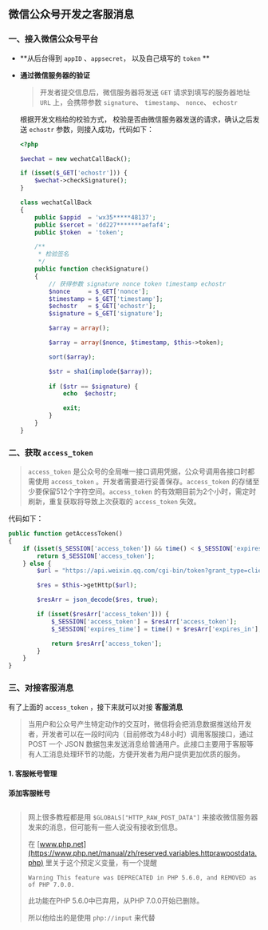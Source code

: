 ## 微信公众号开发之客服消息

### 一、接入微信公众号平台

* **从后台得到 `appID` 、`appsecret`， 以及自己填写的 `token`  **

* **通过微信服务器的验证**

  > 开发者提交信息后，微信服务器将发送 `GET` 请求到填写的服务器地址 `URL` 上，会携带参数 `signature`、 `timestamp`、 `nonce`、 `echostr`

  根据开发文档给的校验方式， 校验是否由微信服务器发送的请求，确认之后发送 `echostr` 参数，则接入成功，代码如下：

  ```php
  <?php
  
  $wechat = new wechatCallBack();
  
  if (isset($_GET['echostr'])) {
      $wechat->checkSignature();
  }
  
  class wechatCallBack
  {
      public $appid  = 'wx35*****48137';
      public $sercet = 'dd227*******aefaf4';
      public $token  = 'token';
  
      /**
       * 检验签名
       */
      public function checkSignature()
      {
          // 获得参数 signature nonce token timestamp echostr
          $nonce     = $_GET['nonce'];
          $timestamp = $_GET['timestamp'];
          $echostr   = $_GET['echostr'];
          $signature = $_GET['signature'];
  
          $array = array();
  
          $array = array($nonce, $timestamp, $this->token);
  
          sort($array);
  
          $str = sha1(implode($array));
          
          if ($str == $signature) {
              echo  $echostr;
  
              exit;
          }
      }
  }
  ```



### 二、获取 `access_token`

> `access_token` 是公众号的全局唯一接口调用凭据，公众号调用各接口时都需使用 `access_token` 。开发者需要进行妥善保存。`access_token` 的存储至少要保留512个字符空间。`access_token` 的有效期目前为2个小时，需定时刷新，重复获取将导致上次获取的 `access_token` 失效。

代码如下：

```php
public function getAccessToken()
{
    if (isset($_SESSION['access_token']) && time() < $_SESSION['expires_time']) {
        return $_SESSION['access_token'];
    } else {
        $url = "https://api.weixin.qq.com/cgi-bin/token?grant_type=client_credential&appid=$this->appid&secret=$this->sercet";

        $res = $this->getHttp($url);

        $resArr = json_decode($res, true);

        if (isset($resArr['access_token'])) {
            $_SESSION['access_token'] = $resArr['access_token'];
            $_SESSION['expires_time'] = time() + $resArr['expires_in'];

            return $resArr['access_token'];
        }
    }
}
```

### 三、对接客服消息

有了上面的 `access_token` ，接下来就可以对接 **客服消息**

> 当用户和公众号产生特定动作的交互时，微信将会把消息数据推送给开发者，开发者可以在一段时间内（目前修改为48小时）调用客服接口，通过 POST 一个 JSON 数据包来发送消息给普通用户。此接口主要用于客服等有人工消息处理环节的功能，方便开发者为用户提供更加优质的服务。

#### 1. 客服帐号管理

**添加客服帐号**

```php

```





> 网上很多教程都是用 `$GLOBALS["HTTP_RAW_POST_DATA"]`  来接收微信服务器发来的消息，但可能有一些人说没有接收到信息。
>
> 在 [www.php.net](https://www.php.net/manual/zh/reserved.variables.httprawpostdata.php) 里关于这个预定义变量，有一个提醒
>
> ```
> Warning This feature was DEPRECATED in PHP 5.6.0, and REMOVED as of PHP 7.0.0.
> ```
>
> 此功能在PHP 5.6.0中已弃用，从PHP 7.0.0开始已删除。
>
> 所以他给出的是使用 `php://input` 来代替